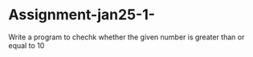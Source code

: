 # Assignment-jan25-1-
Write a program to chechk whether the given number is greater than or equal to 10
